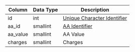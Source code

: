| Column   | Data Type | Description                                      |
| -------- | --------- | ------------------------------------------------ |
| id       | int       | [Unique Character Identifier](character_data.md) |
| aa_id    | smallint  | [AA Identifier](aa_ability.md)                   |
| aa_value | smallint  | AA Value                                         |
| charges  | smallint  | Charges                                          |